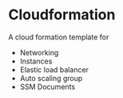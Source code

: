 # Cloudformation
A cloud formation template for  
 - Networking
 - Instances
 - Elastic load balancer
 - Auto scaling group 
- SSM Documents
